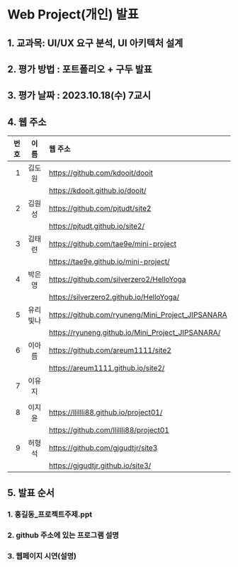 # Web Project(개인) 발표

## 1. 교과목: UI/UX 요구 분석, UI 아키텍처 설계
## 2. 평가 방법 : 포트폴리오 + 구두 발표
## 3. 평가 날짜 : 2023.10.18(수) 7교시
## 4. 웹 주소

|번호 |  이 름   |                  웹 주소                                       |
| --: | :--:    | :--                                                         |
| 1	  | 김도원   |  https://github.com/kdooit/dooit                              |
|     |         |   https://kdooit.github.io/dooit/                             |
| 2	  | 김원성   |  https://github.com/pjtudt/site2                              |
|     |         |   https://pjtudt.github.io/site2/                             |
| 3	  | 김태련   |  https://github.com/tae9e/mini-project                        |
|     |         |  https://tae9e.github.io/mini-project/                       |
| 4	  | 박은영   |   https://github.com/silverzero2/HelloYoga                    |
|     |         |  https://silverzero2.github.io/HelloYoga/                    |
| 5   |	유리빛나 |  https://github.com/ryuneng/Mini_Project_JIPSANARA           |
|     |         |  https://ryuneng.github.io/Mini_Project_JIPSANARA/           |
| 6	  | 이아름   |  https://github.com/areum1111/site2                          |
|     |          |  https://areum1111.github.io/site2/                         |
| 7	  | 이유지	   |                                                             |
|     |          |                                                             |
| 8   |	이지윤   |  https://llillli88.github.io/project01/                      |
|     |          |  https://github.com/llillli88/project01                     |
| 9	  | 허형석   |  https://github.com/gjgudtjr/site3                           |
|     |          |  https://gjgudtjr.github.io/site3/                          |


## 5. 발표 순서
###  1. 홍길동_프로젝트주제.ppt
### 2. github 주소에 있는 프로그램 설명
### 3. 웹페이지 시연(설명)  
